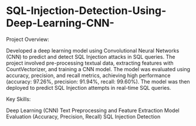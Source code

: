 # SQL-Injection-Detection-Using-Deep-Learning-CNN-

Project Overview:

Developed a deep learning model using Convolutional Neural Networks (CNN) to predict and detect SQL Injection attacks in SQL queries. The project involved pre-processing textual data, extracting features with CountVectorizer, and training a CNN model. The model was evaluated using accuracy, precision, and recall metrics, achieving high performance (accuracy: 97.26%, precision: 91.94%, recall: 99.60%). The model was then deployed to predict SQL Injection attempts in real-time SQL queries.

Key Skills:

Deep Learning (CNN)
Text Preprocessing and Feature Extraction
Model Evaluation (Accuracy, Precision, Recall)
SQL Injection Detection
